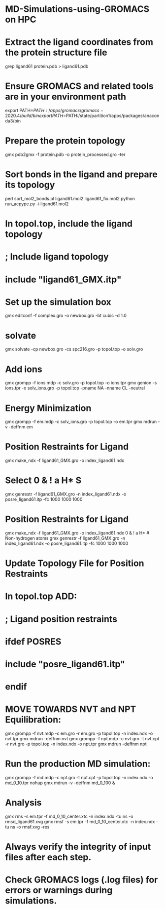 # MD-Simulations-using-GROMACS on HPC 
# Extract the ligand coordinates from the protein structure file
grep ligand61 protein.pdb > ligand61.pdb
# Ensure GROMACS and related tools are in your environment path
export PATH=$PATH:/apps/gromacs/gromacs-2020.4/build/bin
export PATH=$PATH:/state/partition1/apps/packages/anaconda3/bin
# Prepare the protein topology
gmx pdb2gmx -f protein.pdb -o protein_processed.gro -ter
# Sort bonds in the ligand and prepare its topology
perl sort_mol2_bonds.pl ligand61.mol2 ligand61_fix.mol2
python run_acpype.py -i ligand61.mol2
# In topol.top, include the ligand topology
# ; Include ligand topology
# include "ligand61_GMX.itp"
# Set up the simulation box
gmx editconf -f complex.gro -o newbox.gro -bt cubic -d 1.0
# solvate
gmx solvate -cp newbox.gro -cs spc216.gro -p topol.top -o solv.gro
# Add ions
gmx grompp -f ions.mdp -c solv.gro -p topol.top -o ions.tpr
gmx genion -s ions.tpr -o solv_ions.gro -p topol.top -pname NA -nname CL -neutral
# Energy Minimization
gmx grompp -f em.mdp -c solv_ions.gro -p topol.top -o em.tpr
gmx mdrun -v -deffnm em
# Position Restraints for Ligand
gmx make_ndx -f ligand61_GMX.gro -o index_ligand61.ndx
# Select 0 & ! a H*  S
gmx genrestr -f ligand61_GMX.gro -n index_ligand61.ndx -o posre_ligand61.itp -fc 1000 1000 1000
# Position Restraints for Ligand
gmx make_ndx -f ligand61_GMX.gro -o index_ligand61.ndx
0 & ! a H*  # Non-hydrogen atoms
gmx genrestr -f ligand61_GMX.gro -n index_ligand61.ndx -o posre_ligand61.itp -fc 1000 1000 1000
# Update Topology File for Position Restraints
# In topol.top ADD:
# ; Ligand position restraints
# ifdef POSRES
# include "posre_ligand61.itp"
# endif
# MOVE TOWARDS NVT and NPT Equilibration:
gmx grompp -f nvt.mdp -c em.gro -r em.gro -p topol.top -n index.ndx -o nvt.tpr
gmx mdrun -deffnm nvt
gmx grompp -f npt.mdp -c nvt.gro -t nvt.cpt -r nvt.gro -p topol.top -n index.ndx -o npt.tpr
gmx mdrun -deffnm npt
# Run the production MD simulation:
gmx grompp -f md.mdp -c npt.gro -t npt.cpt -p topol.top -n index.ndx -o md_0_10.tpr
nohup gmx mdrun -v -deffnm md_0_100 &
# Analysis
gmx rms -s em.tpr -f md_0_10_center.xtc -n index.ndx -tu ns -o rmsd_ligand61.xvg
gmx rmsf -s em.tpr -f md_0_10_center.xtc -n index.ndx -tu ns -o rmsf.xvg -res
# Always verify the integrity of input files after each step.
# Check GROMACS logs (.log files) for errors or warnings during simulations.
